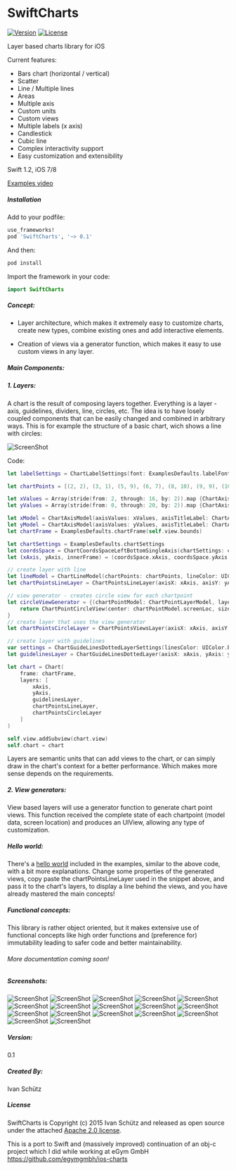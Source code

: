 # SwiftCharts

[![Version](https://img.shields.io/cocoapods/v/SwiftCharts.svg?style=flat)](http://cocoadocs.org/docsets/Charts)
[![License](https://img.shields.io/cocoapods/l/SwiftCharts.svg?style=flat)](http://cocoadocs.org/docsets/Charts)

Layer based charts library for iOS

Current features:
- Bars chart (horizontal / vertical)
- Scatter
- Line / Multiple lines
- Areas
- Multiple axis
- Custom units
- Custom views
- Multiple labels (x axis)
- Candlestick
- Cubic line
- Complex interactivity support
- Easy customization and extensibility

Swift 1.2, iOS 7/8

[Examples video](https://www.youtube.com/watch?v=cyAlKil3Pyk)

##### Installation

Add to your podfile:
```ruby
use_frameworks!
pod 'SwiftCharts', '~> 0.1'
```

And then:
```ruby
pod install
```

Import the framework in your code:
```swift
import SwiftCharts
```

##### Concept:

- Layer architecture, which makes it extremely easy to customize charts, create new types, combine existing ones and add interactive elements.

- Creation of views via a generator function, which makes it easy to use custom views in any layer.

##### Main Components:

##### 1. Layers:

A chart is the result of composing layers together. Everything is a layer - axis, guidelines, dividers, line, circles, etc. The idea is to have losely coupled components that can be easily changed and combined in arbitrary ways. This is for example the structure of a basic chart, wich shows a line with circles:

![ScreenShot](https://raw.github.com/i-schuetz/SwiftCharts/master/Screenshots/layers.png)


Code:

```swift
let labelSettings = ChartLabelSettings(font: ExamplesDefaults.labelFont)

let chartPoints = [(2, 2), (3, 1), (5, 9), (6, 7), (8, 10), (9, 9), (10, 15), (13, 8), (15, 20), (16, 17)].map{ChartPoint(x: ChartAxisValueInt($0.0), y: ChartAxisValueInt($0.1))}

let xValues = Array(stride(from: 2, through: 16, by: 2)).map {ChartAxisValueInt($0, labelSettings: labelSettings)}
let yValues = Array(stride(from: 0, through: 20, by: 2)).map {ChartAxisValueInt($0, labelSettings: labelSettings)}

let xModel = ChartAxisModel(axisValues: xValues, axisTitleLabel: ChartAxisLabel(text: "Axis title", settings: labelSettings))
let yModel = ChartAxisModel(axisValues: yValues, axisTitleLabel: ChartAxisLabel(text: "Axis title", settings: labelSettings))
let chartFrame = ExamplesDefaults.chartFrame(self.view.bounds)

let chartSettings = ExamplesDefaults.chartSettings
let coordsSpace = ChartCoordsSpaceLeftBottomSingleAxis(chartSettings: chartSettings, chartFrame: chartFrame, xModel: xModel, yModel: yModel)
let (xAxis, yAxis, innerFrame) = (coordsSpace.xAxis, coordsSpace.yAxis, coordsSpace.chartInnerFrame)

// create layer with line
let lineModel = ChartLineModel(chartPoints: chartPoints, lineColor: UIColor(red: 0.4, green: 0.4, blue: 1, alpha: 0.2), lineWidth: 3, animDuration: 0.7, animDelay: 0)
let chartPointsLineLayer = ChartPointsLineLayer(axisX: xAxis, axisY: yAxis, innerFrame: innerFrame, lineModels: [lineModel])

// view generator - creates circle view for each chartpoint
let circleViewGenerator = {(chartPointModel: ChartPointLayerModel, layer: ChartPointsLayer, chart: Chart) -> UIView? in
    return ChartPointCircleView(center: chartPointModel.screenLoc, size: CGSizeMake(20, 20), settings: ChartPointCircleViewSettings(animDuration: 0.5))
}
// create layer that uses the view generator
let chartPointsCircleLayer = ChartPointsViewsLayer(axisX: xAxis, axisY: yAxis, innerFrame: innerFrame, chartPoints: chartPoints, viewGenerator: circleViewGenerator, displayDelay: 0, delayBetweenItems: 0.05)

// create layer with guidelines
var settings = ChartGuideLinesDottedLayerSettings(linesColor: UIColor.blackColor(), linesWidth: ExamplesDefaults.guidelinesWidth, axis: .XAndY)
let guidelinesLayer = ChartGuideLinesDottedLayer(axisX: xAxis, yAxis: yAxis, innerFrame: innerFrame, settings: settings)

let chart = Chart(
    frame: chartFrame,
    layers: [
        xAxis,
        yAxis,
        guidelinesLayer,
        chartPointsLineLayer,
        chartPointsCircleLayer
    ]
)

self.view.addSubview(chart.view)
self.chart = chart
```

Layers are semantic units that can add views to the chart, or can simply draw in the chart's context for a better performance. Which makes more sense depends on the requirements.

##### 2. View generators:

View based layers will use a generator function to generate chart point views. This function received the complete state of each chartpoint (model data, screen location) and produces an UIView, allowing any type of customization.

##### Hello world:

There's a [hello world](Examples/Examples/Examples/HelloWorld.swift) included in the examples, similar to the above code, with a bit more explanations. Change some properties of the generated views, copy paste the chartPointsLineLayer used in the snippet above, and pass it to the chart's layers, to display a line behind the views, and you have already mastered the main concepts!

##### Functional concepts:

This library is rather object oriented, but it makes extensive use of functional concepts like high order functions and (preference for) immutability leading to safer code and better maintainability.

###### More documentation coming soon!

##### Screenshots:


![ScreenShot](https://raw.github.com/i-schuetz/SwiftCharts/master/Screenshots/IMG_0022.jpeg)
![ScreenShot](https://raw.github.com/i-schuetz/SwiftCharts/master/Screenshots/IMG_0023.jpeg)
![ScreenShot](https://raw.github.com/i-schuetz/SwiftCharts/master/Screenshots/IMG_0024.jpeg)
![ScreenShot](https://raw.github.com/i-schuetz/SwiftCharts/master/Screenshots/IMG_0025.jpeg)
![ScreenShot](https://raw.github.com/i-schuetz/SwiftCharts/master/Screenshots/IMG_0026.jpeg)
![ScreenShot](https://raw.github.com/i-schuetz/SwiftCharts/master/Screenshots/IMG_0027.jpeg)
![ScreenShot](https://raw.github.com/i-schuetz/SwiftCharts/master/Screenshots/IMG_0028.jpeg)
![ScreenShot](https://raw.github.com/i-schuetz/SwiftCharts/master/Screenshots/IMG_0029.jpeg)
![ScreenShot](https://raw.github.com/i-schuetz/SwiftCharts/master/Screenshots/IMG_0031.jpeg)
![ScreenShot](https://raw.github.com/i-schuetz/SwiftCharts/master/Screenshots/IMG_0032.jpeg)
![ScreenShot](https://raw.github.com/i-schuetz/SwiftCharts/master/Screenshots/IMG_0033.jpeg)
![ScreenShot](https://raw.github.com/i-schuetz/SwiftCharts/master/Screenshots/IMG_0034.jpeg)
![ScreenShot](https://raw.github.com/i-schuetz/SwiftCharts/master/Screenshots/IMG_0037.jpeg)
![ScreenShot](https://raw.github.com/i-schuetz/SwiftCharts/master/Screenshots/IMG_0038.jpeg)
![ScreenShot](https://raw.github.com/i-schuetz/SwiftCharts/master/Screenshots/IMG_0039.jpeg)
![ScreenShot](https://raw.github.com/i-schuetz/SwiftCharts/master/Screenshots/IMG_0040.jpeg)
![ScreenShot](https://raw.github.com/i-schuetz/SwiftCharts/master/Screenshots/IMG_0041.jpeg)

##### Version:

0.1

##### Created By:

Ivan Schütz

##### License

SwiftCharts is Copyright (c) 2015 Ivan Schütz and released as open source under the attached [Apache 2.0 license](LICENSE).

This is a port to Swift and (massively improved) continuation of an obj-c project which I did while working at eGym GmbH https://github.com/egymgmbh/ios-charts
